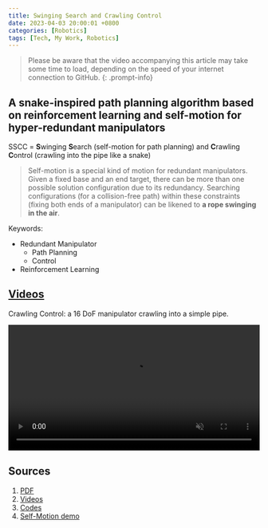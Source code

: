 ```yaml
---
title: Swinging Search and Crawling Control
date: 2023-04-03 20:00:01 +0800
categories: [Robotics]
tags: [Tech, My Work, Robotics]
---
```


> Please be aware that the video accompanying this article may take some time to load, depending on the speed of your internet connection to GitHub.
{: .prompt-info}

## A snake-inspired path planning algorithm based on reinforcement learning and self-motion for hyper-redundant manipulators
SSCC = **S**winging **S**earch (self-motion for path planning) and **C**rawling **C**ontrol (crawling into the pipe like a snake)
> Self-motion is a special kind of motion for redundant manipulators. Given a fixed base and an end target, there can be more than one possible solution configuration due to its redundancy. Searching configurations (for a collision-free path) within these constraints (fixing both ends of a manipulator) can be likened to **a rope swinging in the air**.

Keywords:
- Redundant Manipulator
  - Path Planning
  - Control
- Reinforcement Learning

## [Videos](https://github.com/YueLin301/{{site.baseurl}}/tree/main/assets/my_paper/SSCC)

Crawling Control: a 16 DoF manipulator crawling into a simple pipe.

<video controls autoplay muted loop style="width: 100%;" src="{{ site.baseurl }}/assets/my_paper/SSCC/simple_16_2_speedup.mp4"></video>

## Sources
1. [PDF](https://journals.sagepub.com/doi/pdf/10.1177/17298806221110022)
2. [Videos](https://github.com/YueLin301/{{site.baseurl}}/tree/main/assets/my_paper/SSCC)
3. [Codes](https://github.com/YueLin301/Swinging-Search-Crawling-Control)
4. [Self-Motion demo](https://github.com/YueLin301/Swinging-Search-Crawling-Control)

<object data="{{ site.baseurl }}/assets/my_paper/SSCC/SSCC.pdf" type="application/pdf" width="100%" height="1000px">
</object>